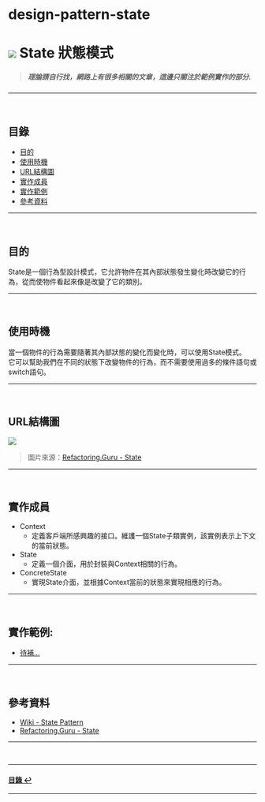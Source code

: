 # design-pattern-state
# ![](https://drive.google.com/uc?id=10INx5_pkhMcYRdx_OO4rXNXxcsvPtBYq) State 狀態模式   
> ##### 理論請自行找，網路上有很多相關的文章，這邊只關注於範例實作的部分.

---
<br>

<!--ts-->
## 目錄
* [目的](#目的)
* [使用時機](#使用時機)
* [URL結構圖](#url結構圖)
* [實作成員](#實作成員)
* [實作範例](#實作範例)
* [參考資料](#參考資料)
<!--te-->

---
<br>

## 目的
State是一個行為型設計模式，它允許物件在其內部狀態發生變化時改變它的行為，從而使物件看起來像是改變了它的類別。

---
<br>

## 使用時機
當一個物件的行為需要隨著其內部狀態的變化而變化時，可以使用State模式。<br>
它可以幫助我們在不同的狀態下改變物件的行為，而不需要使用過多的條件語句或switch語句。

---
<br>

## URL結構圖
![](https://drive.google.com/uc?id=1RlLoKz6yd-OJY0VtAADPmIEjCSI5VvvX)
> 圖片來源：[Refactoring.Guru - State](https://refactoring.guru/design-patterns/state)

---
<br>

## 實作成員
* Context
  * 定義客戶端所感興趣的接口。維護一個State子類實例，該實例表示上下文的當前狀態。
* State
  * 定義一個介面，用於封裝與Context相關的行為。
* ConcreteState
  * 實現State介面，並根據Context當前的狀態來實現相應的行為。

---
<br>

## 實作範例:
- [待補...]() 

---
<br>

## 參考資料
* [Wiki - State Pattern](https://en.wikipedia.org/wiki/State_pattern) <br>
* [Refactoring.Guru - State](https://refactoring.guru/design-patterns/state) <br>

---
<br>

---
<!--ts-->
#### [目錄 ↩](#目錄)
<!--te-->
---
